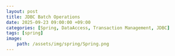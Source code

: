 ```yaml
---
layout: post
title: JDBC Batch Operations
date: 2025-09-23 09:00:00 +09:00
categories: [Spring, DataAccess, Transaction Management, JDBC]
tags: [spring]
image:
    path: /assets/img/spring/Spring.png
---
```


